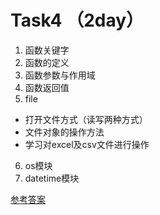 # Task4 **（2day）**
1. 函数关键字
2. 函数的定义
3. 函数参数与作用域
4. 函数返回值
5. file
*  打开文件方式（读写两种方式）
* 文件对象的操作方法
* 学习对excel及csv文件进行操作
6. os模块
7. datetime模块

[参考答案](./../参考答案)